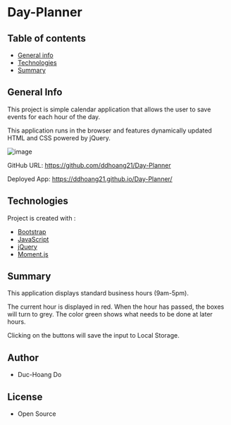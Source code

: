 # Day-Planner

## Table of contents

- [General info](#general-info)
- [Technologies](#Technologies)
- [Summary](#Summary)

## General Info

This project is simple calendar application that allows the user to save events for each hour of the day.

This application runs in the browser and features dynamically updated HTML and CSS powered by jQuery.

![image](https://user-images.githubusercontent.com/55167673/73031988-89b5e280-3df2-11ea-8986-dc88ae9a195a.png)

GitHub URL: https://github.com/ddhoang21/Day-Planner

Deployed App: https://ddhoang21.github.io/Day-Planner/

## Technologies

Project is created with :

- [Bootstrap](https://getbootstrap.com/)
- [JavaScript](https://www.javascript.com/)
- [jQuery](https://jquery.com/)
- [Moment.js](https://momentjs.com/)

## Summary

This application displays standard business hours (9am-5pm).

The current hour is displayed in red. When the hour has passed, the boxes will turn to grey. The color green shows what needs to be done at later hours.

Clicking on the buttons will save the input to Local Storage.

## Author

- Duc-Hoang Do

## License

- Open Source